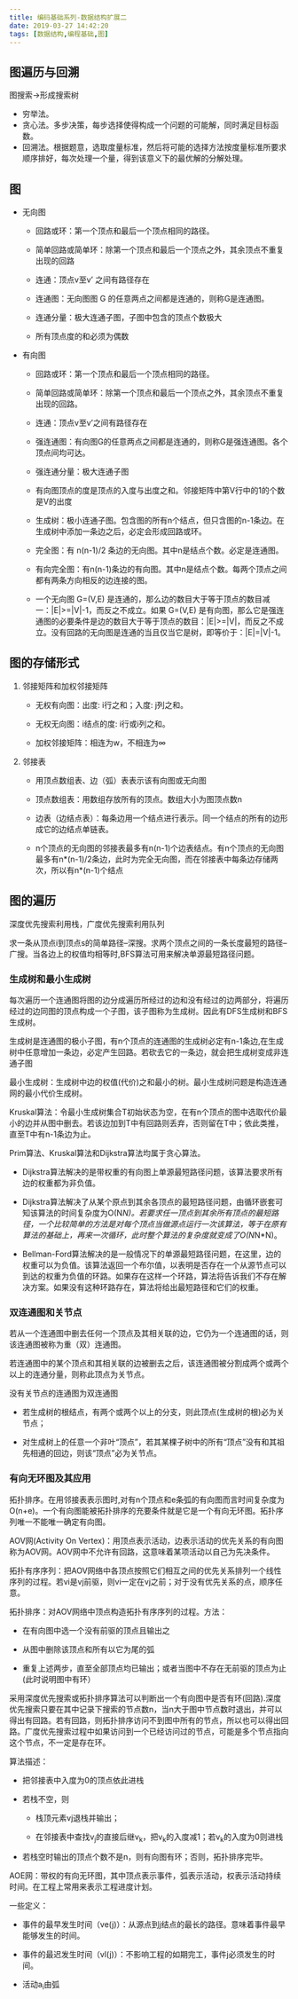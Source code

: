 ```yaml
---
title: 编码基础系列-数据结构扩展二
date: 2019-03-27 14:42:20
tags: [数据结构,编程基础,图]
---
```


## 图遍历与回溯

图搜索->形成搜索树

* 穷举法。
* 贪心法。多步决策，每步选择使得构成一个问题的可能解，同时满足目标函数。
* 回溯法。根据题意，选取度量标准，然后将可能的选择方法按度量标准所要求顺序排好，每次处理一个量，得到该意义下的最优解的分解处理。

## 图

* 无向图

     * 回路或环：第一个顶点和最后一个顶点相同的路径。

     * 简单回路或简单环：除第一个顶点和最后一个顶点之外，其余顶点不重复出现的回路

    * 连通：顶点v至v’ 之间有路径存在

    * 连通图：无向图图 G 的任意两点之间都是连通的，则称G是连通图。

    * 连通分量：极大连通子图，子图中包含的顶点个数极大

    * 所有顶点度的和必须为偶数

<!-- more-->

* 有向图

    * 回路或环：第一个顶点和最后一个顶点相同的路径。

    * 简单回路或简单环：除第一个顶点和最后一个顶点之外，其余顶点不重复出现的回路。

    * 连通：顶点v至v’之间有路径存在

    * 强连通图：有向图G的任意两点之间都是连通的，则称G是强连通图。各个顶点间均可达。

    * 强连通分量：极大连通子图

    * 有向图顶点的度是顶点的入度与出度之和。邻接矩阵中第V行中的1的个数是V的出度

    * 生成树：极小连通子图。包含图的所有n个结点，但只含图的n-1条边。在生成树中添加一条边之后，必定会形成回路或环。

    * 完全图：有 n(n-1)/2 条边的无向图。其中n是结点个数。必定是连通图。

    * 有向完全图：有n(n-1)条边的有向图。其中n是结点个数。每两个顶点之间都有两条方向相反的边连接的图。

    * 一个无向图 G=(V,E) 是连通的，那么边的数目大于等于顶点的数目减一：|E|>=|V|-1，而反之不成立。如果 G=(V,E) 是有向图，那么它是强连通图的必要条件是边的数目大于等于顶点的数目：|E|>=|V|，而反之不成立。没有回路的无向图是连通的当且仅当它是树，即等价于：|E|=|V|-1。

## 图的存储形式

1. 邻接矩阵和加权邻接矩阵 

    * 无权有向图：出度: i行之和；入度: j列之和。

    * 无权无向图：i结点的度: i行或i列之和。

    * 加权邻接矩阵：相连为w，不相连为∞

2. 邻接表 

    * 用顶点数组表、边（弧）表表示该有向图或无向图

    * 顶点数组表：用数组存放所有的顶点。数组大小为图顶点数n

    * 边表（边结点表）：每条边用一个结点进行表示。同一个结点的所有的边形成它的边结点单链表。

    * n个顶点的无向图的邻接表最多有n(n-1)个边表结点。有n个顶点的无向图最多有n*(n-1)/2条边，此时为完全无向图，而在邻接表中每条边存储两次，所以有n*(n-1)个结点

## 图的遍历

深度优先搜索利用栈，广度优先搜索利用队列

求一条从顶点i到顶点s的简单路径–深搜。求两个顶点之间的一条长度最短的路径–广搜。当各边上的权值均相等时,BFS算法可用来解决单源最短路径问题。

### 生成树和最小生成树

每次遍历一个连通图将图的边分成遍历所经过的边和没有经过的边两部分，将遍历经过的边同图的顶点构成一个子图，该子图称为生成树。因此有DFS生成树和BFS生成树。

生成树是连通图的极小子图，有n个顶点的连通图的生成树必定有n-1条边,在生成树中任意增加一条边，必定产生回路。若砍去它的一条边，就会把生成树变成非连通子图

最小生成树：生成树中边的权值(代价)之和最小的树。最小生成树问题是构造连通网的最小代价生成树。

Kruskal算法：令最小生成树集合T初始状态为空，在有n个顶点的图中选取代价最小的边并从图中删去。若该边加到T中有回路则丢弃，否则留在T中；依此类推，直至T中有n-1条边为止。


Prim算法、Kruskal算法和Dijkstra算法均属于贪心算法。

* Dijkstra算法解决的是带权重的有向图上单源最短路径问题，该算法要求所有边的权重都为非负值。

* Dijkstra算法解决了从某个原点到其余各顶点的最短路径问题，由循环嵌套可知该算法的时间复杂度为O(N*N)。若要求任一顶点到其余所有顶点的最短路径，一个比较简单的方法是对每个顶点当做源点运行一次该算法，等于在原有算法的基础上，再来一次循环，此时整个算法的复杂度就变成了O(N*N*N)。

* Bellman-Ford算法解决的是一般情况下的单源最短路径问题，在这里，边的权重可以为负值。该算法返回一个布尔值，以表明是否存在一个从源节点可以到达的权重为负值的环路。如果存在这样一个环路，算法将告诉我们不存在解决方案。如果没有这种环路存在，算法将给出最短路径和它们的权重。

### 双连通图和关节点

若从一个连通图中删去任何一个顶点及其相关联的边，它仍为一个连通图的话，则该连通图被称为重（双）连通图。

若连通图中的某个顶点和其相关联的边被删去之后，该连通图被分割成两个或两个以上的连通分量，则称此顶点为关节点。

没有关节点的连通图为双连通图

 * 若生成树的根结点，有两个或两个以上的分支，则此顶点(生成树的根)必为关节点；

 * 对生成树上的任意一个非叶“顶点”，若其某棵子树中的所有“顶点”没有和其祖先相通的回边，则该“顶点”必为关节点。

 ### 有向无环图及其应用

拓扑排序。在用邻接表表示图时,对有n个顶点和e条弧的有向图而言时间复杂度为O(n+e)。一个有向图能被拓扑排序的充要条件就是它是一个有向无环图。拓扑序列唯一不能唯一确定有向图。

AOV网(Activity On Vertex)：用顶点表示活动，边表示活动的优先关系的有向图称为AOV网。AOV网中不允许有回路，这意味着某项活动以自己为先决条件。

拓扑有序序列：把AOV网络中各顶点按照它们相互之间的优先关系排列一个线性序列的过程。若vi是vj前驱，则vi一定在vj之前；对于没有优先关系的点，顺序任意。

拓扑排序：对AOV网络中顶点构造拓扑有序序列的过程。方法：

 * 在有向图中选一个没有前驱的顶点且输出之

 * 从图中删除该顶点和所有以它为尾的弧

 * 重复上述两步，直至全部顶点均已输出；或者当图中不存在无前驱的顶点为止(此时说明图中有环）

采用深度优先搜索或拓扑排序算法可以判断出一个有向图中是否有环(回路).深度优先搜索只要在其中记录下搜索的节点数n，当n大于图中节点数时退出，并可以得出有回路。若有回路，则拓扑排序访问不到图中所有的节点，所以也可以得出回路。广度优先搜索过程中如果访问到一个已经访问过的节点，可能是多个节点指向这个节点，不一定是存在环。

算法描述：

* 把邻接表中入度为0的顶点依此进栈
* 若栈不空，则 

  * 栈顶元素vj退栈并输出；

  * 在邻接表中查找v<sub>j</sub>的直接后继v<sub>k</sub>，把v<sub>k</sub>的入度减1；若v<sub>k</sub>的入度为0则进栈

* 若栈空时输出的顶点个数不是n，则有向图有环；否则，拓扑排序完毕。

AOE网：带权的有向无环图，其中顶点表示事件，弧表示活动，权表示活动持续时间。在工程上常用来表示工程进度计划。

一些定义：

* 事件的最早发生时间（ve(j)）：从源点到j结点的最长的路径。意味着事件最早能够发生的时间。

* 事件的最迟发生时间（vl(j)）：不影响工程的如期完工，事件j必须发生的时间。

* 活动a<sub>i</sub>由弧

